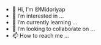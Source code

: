 - 👋 Hi, I’m @Midoriyap
- 👀 I’m interested in ...
- 🌱 I’m currently learning ...
- 💞️ I’m looking to collaborate on ...
- 📫 How to reach me ...

<!---
Midoriyap/Midoriyap is a ✨ special ✨ repository because its `README.md` (this file) appears on your GitHub profile.
You can click the Preview link to take a look at your changes.
--->
